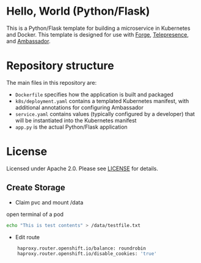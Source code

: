 # Hello, World (Python/Flask)

This is a Python/Flask template for building a microservice in Kubernetes and Docker. This template is designed for use with [Forge](https://forge.sh), [Telepresence](https://www.telepresence.io), and [Ambassador](https://www.getambassador.io).

# Repository structure

The main files in this repository are:

* `Dockerfile` specifies how the application is built and packaged
* `k8s/deployment.yaml` contains a templated Kubernetes manifest, with additional annotations for configuring Ambassador
* `service.yaml` contains values (typically configured by a developer) that will be instantiated into the Kubernetes manifest
* `app.py` is the actual Python/Flask application

# License

Licensed under Apache 2.0. Please see [LICENSE](LICENSE) for details.

## Create Storage

* Claim pvc and mount /data

open terminal of a pod
```bash
echo "This is test contents" > /data/testfile.txt
```

* Edit route

```bash
    haproxy.router.openshift.io/balance: roundrobin
    haproxy.router.openshift.io/disable_cookies: 'true'
```
